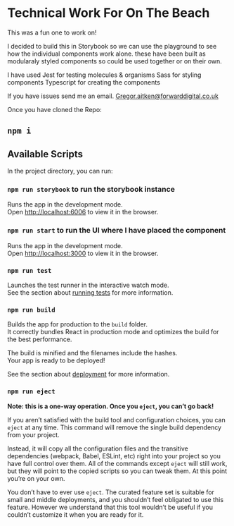 # Technical Work For On The Beach

This was a fun one to work on!

I decided to build this in Storybook so we can use the playground to see how the individual components work alone.
these have been built as modularaly styled components so could be used together or on their own.

I have used Jest for testing molecules & organisms
Sass for styling components
Typescript for creating the components

If you have issues send me an email. Gregor.aitken@forwarddigital.co.uk

Once you have cloned the Repo:

## `npm i`

## Available Scripts

In the project directory, you can run:

### `npm run storybook` to run the storybook instance

Runs the app in the development mode.\
Open [http://localhost:6006](http://localhost:6006) to view it in the browser.

### `npm run start` to run the UI where I have placed the component

Runs the app in the development mode.\
Open [http://localhost:3000](http://localhost:3000) to view it in the browser.


### `npm run test` 

Launches the test runner in the interactive watch mode.\
See the section about [running tests](https://facebook.github.io/create-react-app/docs/running-tests) for more information.

### `npm run build`

Builds the app for production to the `build` folder.\
It correctly bundles React in production mode and optimizes the build for the best performance.

The build is minified and the filenames include the hashes.\
Your app is ready to be deployed!

See the section about [deployment](https://facebook.github.io/create-react-app/docs/deployment) for more information.

### `npm run eject`

**Note: this is a one-way operation. Once you `eject`, you can’t go back!**

If you aren’t satisfied with the build tool and configuration choices, you can `eject` at any time. This command will remove the single build dependency from your project.

Instead, it will copy all the configuration files and the transitive dependencies (webpack, Babel, ESLint, etc) right into your project so you have full control over them. All of the commands except `eject` will still work, but they will point to the copied scripts so you can tweak them. At this point you’re on your own.

You don’t have to ever use `eject`. The curated feature set is suitable for small and middle deployments, and you shouldn’t feel obligated to use this feature. However we understand that this tool wouldn’t be useful if you couldn’t customize it when you are ready for it.
